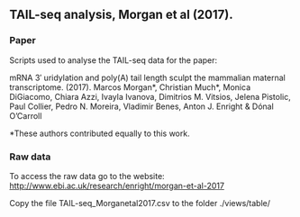 ## TAIL-seq analysis, Morgan et al (2017).

### Paper

Scripts used to analyse the TAIL-seq data for the paper: 

mRNA 3′ uridylation and poly(A) tail length sculpt the mammalian maternal transcriptome. (2017). 
Marcos Morgan*, Christian Much*, Monica DiGiacomo, Chiara Azzi, Ivayla Ivanova, Dimitrios M. Vitsios, Jelena Pistolic, Paul Collier, Pedro N. Moreira, Vladimir Benes, Anton J. Enright & Dónal O’Carroll

*These authors contributed equally to this work.

### Raw data

To access the raw data go to the website:
http://www.ebi.ac.uk/research/enright/morgan-et-al-2017

Copy the file TAIL-seq_Morganetal2017.csv to the folder ./views/table/ 

